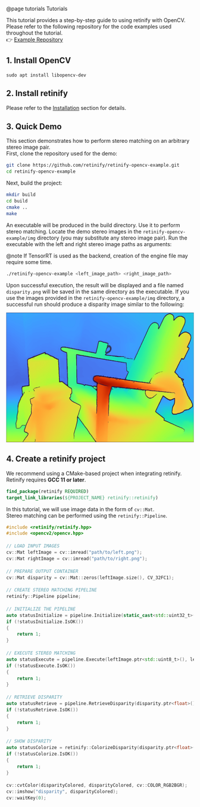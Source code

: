 @page tutorials Tutorials

This tutorial provides a step-by-step guide to using retinify with OpenCV. Please refer to the following repository for the code examples used throughout the tutorial.  
👉 [Example Repository](https://github.com/retinify/retinify-opencv-template)
  
## 1. Install OpenCV
```
sudo apt install libopencv-dev
```

## 2. Install retinify
Please refer to the [Installation](installation.html) section for details.  

## 3. Quick Demo
This section demonstrates how to perform stereo matching on an arbitrary stereo image pair.  
First, clone the repository used for the demo:  

```bash
git clone https://github.com/retinify/retinify-opencv-example.git
cd retinify-opencv-example
```

Next, build the project:  

```bash
mkdir build
cd build
cmake ..
make
```

An executable will be produced in the build directory. Use it to perform stereo matching. Locate the demo stereo images in the `retinify-opencv-example/img` directory (you may substitute any stereo image pair). Run the executable with the left and right stereo image paths as arguments:

@note
If TensorRT is used as the backend, creation of the engine file may require some time.

```bash
./retinify-opencv-example <left_image_path> <right_image_path>
```

Upon successful execution, the result will be displayed and a file named `disparity.png` will be saved in the same directory as the executable. If you use the images provided in the `retinify-opencv-example/img` directory, a successful run should produce a disparity image similar to the following:

![demo_output](https://raw.githubusercontent.com/retinify/retinify-opencv-example/main/img/disparity.png)
  
## 4. Create a retinify project
We recommend using a CMake-based project when integrating retinify.  
Retinify requires **GCC 11 or later**.  
```cmake
find_package(retinify REQUIRED)
target_link_libraries(${PROJECT_NAME} retinify::retinify)
```

In this tutorial, we will use image data in the form of `cv::Mat`.  
Stereo matching can be performed using the `retinify::Pipeline`.  
  
```cpp
#include <retinify/retinify.hpp>
#include <opencv2/opencv.hpp>

// LOAD INPUT IMAGES
cv::Mat leftImage = cv::imread("path/to/left.png");
cv::Mat rightImage = cv::imread("path/to/right.png");

// PREPARE OUTPUT CONTAINER
cv::Mat disparity = cv::Mat::zeros(leftImage.size(), CV_32FC1);

// CREATE STEREO MATCHING PIPELINE
retinify::Pipeline pipeline;

// INITIALIZE THE PIPELINE
auto statusInitialize = pipeline.Initialize(static_cast<std::uint32_t>(leftImage.cols), static_cast<std::uint32_t>(leftImage.rows));
if (!statusInitialize.IsOK())
{
    return 1;
}

// EXECUTE STEREO MATCHING
auto statusExecute = pipeline.Execute(leftImage.ptr<std::uint8_t>(), leftImage.step[0], rightImage.ptr<std::uint8_t>(), rightImage.step[0]);
if (!statusExecute.IsOK())
{
    return 1;
}

// RETRIEVE DISPARITY
auto statusRetrieve = pipeline.RetrieveDisparity(disparity.ptr<float>(), disparity.step[0]);
if (!statusRetrieve.IsOK())
{
    return 1;
}

// SHOW DISPARITY
auto statusColorize = retinify::ColorizeDisparity(disparity.ptr<float>(), disparity.step[0], disparityColored.ptr<std::uint8_t>(), disparityColored.step[0], disparity.cols, disparity.rows, 256.0F);
if (!statusColorize.IsOK())
{
    return 1;
}

cv::cvtColor(disparityColored, disparityColored, cv::COLOR_RGB2BGR);
cv::imshow("disparity", disparityColored);
cv::waitKey(0);
```

